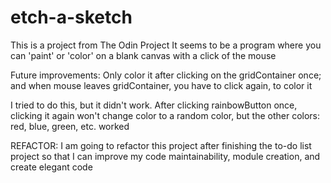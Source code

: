 # etch-a-sketch
This is a project from The Odin Project 
It seems to be a program where you can 'paint' or 'color' on a blank canvas with a click of the mouse

Future improvements: 
Only color it after clicking on the gridContainer once; 
and when mouse leaves gridContainer, you have to click again, 
to color it

I tried to do this, but it didn't work. After clicking 
rainbowButton once, clicking it again won't change color to a 
random color, but the other colors: red, blue, green, etc. worked

REFACTOR:
I am going to refactor this project after finishing the to-do list project so that I can improve my code maintainability, module creation, and create elegant code